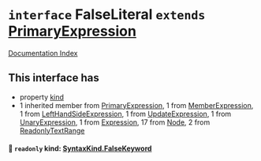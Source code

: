 # `interface` FalseLiteral `extends` [PrimaryExpression](../interface.PrimaryExpression/README.md)

[Documentation Index](../README.md)

## This interface has

- property [kind](#-readonly-kind-syntaxkindfalsekeyword)
- 1 inherited member from [PrimaryExpression](../interface.PrimaryExpression/README.md), 1 from [MemberExpression](../interface.MemberExpression/README.md), 1 from [LeftHandSideExpression](../interface.LeftHandSideExpression/README.md), 1 from [UpdateExpression](../interface.UpdateExpression/README.md), 1 from [UnaryExpression](../interface.UnaryExpression/README.md), 1 from [Expression](../interface.Expression/README.md), 17 from [Node](../interface.Node/README.md), 2 from [ReadonlyTextRange](../interface.ReadonlyTextRange/README.md)


#### 📄 `readonly` kind: [SyntaxKind.FalseKeyword](../enum.SyntaxKind/README.md#falsekeyword--97)



